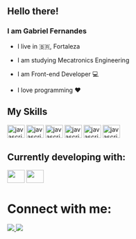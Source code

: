 ## Hello there!

### I am Gabriel Fernandes
- I live in :brazil:, Fortaleza
- I am studying Mecatronics Engineering
- I am Front-end Developer :computer:

- I love programming :heart:

## My Skills
<img alt="javascript" height="30" width="40" src="https://cdn.jsdelivr.net/gh/devicons/devicon/icons/html5/html5-original.svg" /> <img alt="javascript" height="30" width="40" src="https://cdn.jsdelivr.net/gh/devicons/devicon/icons/css3/css3-original.svg" /> <img alt="javascript" height="30" width="40" src="https://cdn.jsdelivr.net/gh/devicons/devicon/icons/javascript/javascript-original.svg" /> <img alt="javascript" height="30" width="40" src="https://cdn.jsdelivr.net/gh/devicons/devicon/icons/bootstrap/bootstrap-original.svg" /> <img alt="javascript" height="30" width="40" src="https://cdn.jsdelivr.net/gh/devicons/devicon/icons/react/react-original.svg" /> <img alt="javascript" height="30" width="40" src="https://cdn.jsdelivr.net/gh/devicons/devicon/icons/python/python-original.svg" />


## Currently developing with:
<img src="https://cdn.jsdelivr.net/gh/devicons/devicon/icons/vuejs/vuejs-original.svg" height="30" width="40"/> <img src="https://cdn.jsdelivr.net/gh/devicons/devicon/icons/typescript/typescript-original.svg" height="30" width="40"/>
          
          
# Connect with me:
<a href="mailto:gabriel.assuncao.fernandes07@aluno.ifce.edu.br" target="_blank">
    <img src="https://img.shields.io/badge/Gmail-D14836?style=for-the-badge&amp;logo=gmail&amp;logoColor=white">
</a> <a href="https://www.linkedin.com/in/gabriel-assun%C3%A7%C3%A3o-fernandes-0b1148200/" target="_blank">
    <img src="https://img.shields.io/badge/LinkedIn-0077B5?style=for-the-badge&amp;logo=linkedin&amp;logoColor=white" />
</a>
